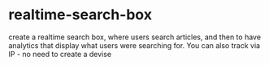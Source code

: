 # realtime-search-box
 create a realtime search box, where users search articles, and then to have analytics that display what users were searching for. You can also track via IP - no need to create a devise
